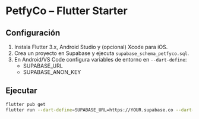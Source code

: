 
# PetfyCo – Flutter Starter

## Configuración
1. Instala Flutter 3.x, Android Studio y (opcional) Xcode para iOS.
2. Crea un proyecto en Supabase y ejecuta `supabase_schema_petfyco.sql`.
3. En Android/VS Code configura variables de entorno en `--dart-define`:
   - SUPABASE_URL
   - SUPABASE_ANON_KEY

## Ejecutar
```bash
flutter pub get
flutter run --dart-define=SUPABASE_URL=https://YOUR.supabase.co --dart-define=SUPABASE_ANON_KEY=YOURKEY
```
